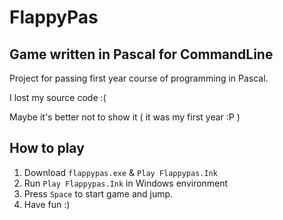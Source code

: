 # FlappyPas
## Game written in Pascal for CommandLine

Project for passing first year course of programming in Pascal.

I lost my source code :(

Maybe it's better not to show it ( it was my first year :P )


## How to play
  1. Download `flappypas.exe` & `Play Flappypas.Ink`
  2. Run `Play Flappypas.Ink` in Windows environment
  3. Press `Space` to start game and jump.
  4. Have fun :)

